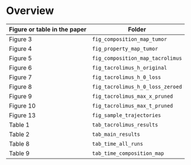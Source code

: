 # Overview

| Figure or table in the paper | Folder |
| --- | --- |
| Figure 3 | `fig_composition_map_tumor` |
| Figure 4 | `fig_property_map_tumor` |
| Figure 5 | `fig_composition_map_tacrolimus` |
| Figure 6 | `fig_tacrolimus_h_original` |
| Figure 7 | `fig_tacrolimus_h_0_loss` |
| Figure 8 | `fig_tacrolimus_h_0_loss_zeroed` |
| Figure 9 | `fig_tacrolimus_max_x_pruned` |
| Figure 10 | `fig_tacrolimus_max_t_pruned` |
| Figure 13 | `fig_sample_trajectories` |
| Table 1 | `tab_tacrolimus_results` |
| Table 2 | `tab_main_results` |
| Table 8 | `tab_time_all_runs` |
| Table 9 | `tab_time_composition_map` |